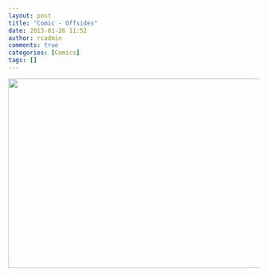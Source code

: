 ```yaml
---
layout: post
title: "Comic - Offsides"
date: 2013-01-26 11:52
author: rcadmin
comments: true
categories: [Comics]
tags: []
---
```

<a href="http://bitsmack.com/wp/2013/01/26/comic-offsides/20130123-2/" rel="attachment wp-att-2423"><img src="http://dl.bitsmack.com/uploads/2013/01/201301231.jpg" alt="" title="" width="680" height="380" class="alignnone size-full wp-image-2423" /></a>
